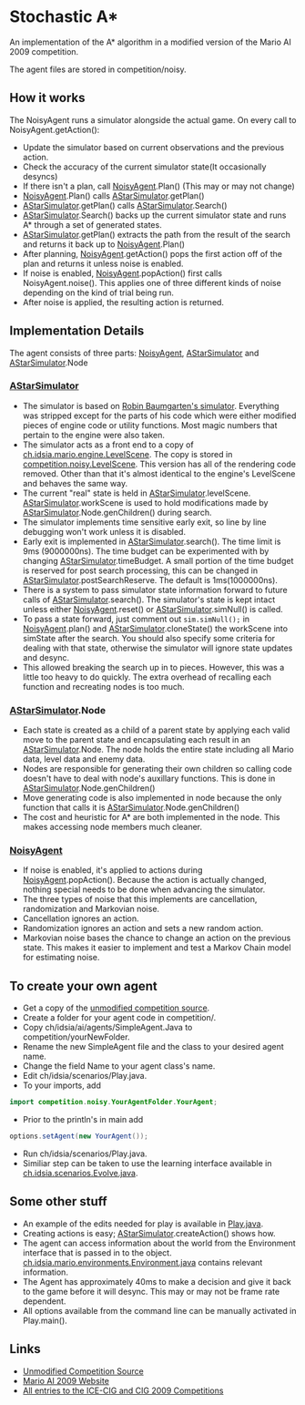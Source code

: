 # Stochastic A*
An implementation of the A* algorithm in a modified version of the Mario AI 2009 competition.

The agent files are stored in competition/noisy.

## How it works
The NoisyAgent runs a simulator alongside the actual game.
On every call to NoisyAgent.getAction():
* Update the simulator based on current observations and the previous action.
* Check the accuracy of the current simulator state(It occasionally desyncs)
* If there isn't a plan, call [NoisyAgent](../master/competition/noisy/NoisyAgent.java).Plan() (This may or may not change)
* [NoisyAgent](../master/competition/noisy/NoisyAgent.java).Plan() calls [AStarSimulator](../master/competition/noisy/AStarSimulator.java).getPlan()
* [AStarSimulator](../master/competition/noisy/AStarSimulator.java).getPlan() calls [AStarSimulator](../master/competition/noisy/AStarSimulator.java).Search()
* [AStarSimulator](../master/competition/noisy/AStarSimulator.java).Search() backs up the current simulator state and runs A* through a set of generated states.
* [AStarSimulator](../master/competition/noisy/AStarSimulator.java).getPlan() extracts the path from the result of the search and returns it back up to [NoisyAgent](../master/competition/noisy/NoisyAgent.java).Plan()
* After planning, [NoisyAgent](../master/competition/noisy/NoisyAgent.java).getAction() pops the first action off of the plan and returns it unless noise is enabled.
* If noise is enabled, [NoisyAgent](../master/competition/noisy/NoisyAgent.java).popAction() first calls NoisyAgent.noise(). This applies one of three different kinds of noise depending on the kind of trial being run.
* After noise is applied, the resulting action is returned.

## Implementation Details
The agent consists of three parts: [NoisyAgent](../master/competition/noisy/NoisyAgent.java), [AStarSimulator](../master/competition/noisy/AStarSimulator.java) and [AStarSimulator](../master/competition/noisy/AStarSimulator.java).Node
### [AStarSimulator](../master/competition/noisy/AStarSimulator.java)
* The simulator is based on [Robin Baumgarten's simulator](https://github.com/RobinB/mario-astar-robinbaumgarten). Everything was stripped except for the parts of his code which were either modified pieces of engine code or utility functions. Most magic numbers that pertain to the engine were also taken.
* The simulator acts as a front end to a copy of [ch.idsia.mario.engine.LevelScene](../master/ch/idsia/mario/engine/LevelScene.java). The copy is stored in [competition.noisy.LevelScene](../master/competition/noisy/LevelScene.java). This version has all of the rendering code removed. Other than that it's almost identical to the engine's LevelScene and behaves the same way.
* The current "real" state is held in [AStarSimulator](../master/competition/noisy/AStarSimulator.java).levelScene. [AStarSimulator](../master/competition/noisy/AStarSimulator.java).workScene is used to hold modifications made by [AStarSimulator](../master/competition/noisy/AStarSimulator.java).Node.genChildren() during search. 
* The simulator implements time sensitive early exit, so line by line debugging won't work unless it is disabled.
* Early exit is implemented in [AStarSimulator](../master/competition/noisy/AStarSimulator.java).search(). The time limit is 9ms (9000000ns). The time budget can be experimented with by changing [AStarSimulator](../master/competition/noisy/AStarSimulator.java).timeBudget. A small portion of the time budget is reserved for post search processing, this can be changed in [AStarSimulator](../master/competition/noisy/AStarSimulator.java).postSearchReserve. The default is 1ms(1000000ns). 
* There is a system to pass simulator state information forward to future calls of [AStarSimulator](../master/competition/noisy/AStarSimulator.java).search(). The simulator's state is kept intact unless either [NoisyAgent](../master/competition/noisy/NoisyAgent.java).reset() or [AStarSimulator](../master/competition/noisy/AStarSimulator.java).simNull() is called.
* To pass a state forward, just comment out ``sim.simNull();`` in [NoisyAgent](../master/competition/noisy/NoisyAgent.java).plan() and [AStarSimulator](../master/competition/noisy/AStarSimulator.java).cloneState() the workScene into simState after the search. You should also specify some criteria for dealing with that state, otherwise the simulator will ignore state updates and desync.
* This allowed breaking the search up in to pieces. However, this was a little too heavy to do quickly. The extra overhead of recalling each function and recreating nodes is too much.

### [AStarSimulator](../master/competition/noisy/AStarSimulator.java).Node
* Each state is created as a child of a parent state by applying each valid move to the parent state and encapsulating each result in an [AStarSimulator](../master/competition/noisy/AStarSimulator.java).Node. The node holds the entire state including all Mario data, level data and enemy data.
* Nodes are responsible for generating their own children so calling code doesn't have to deal with node's auxillary functions. This is done in [AStarSimulator](../master/competition/noisy/AStarSimulator.java).Node.genChildren()
* Move generating code is also implemented in node because the only function that calls it is [AStarSimulator](../master/competition/noisy/AStarSimulator.java).Node.genChildren()
* The cost and heuristic for A* are both implemented in the node. This makes accessing node members much cleaner.

### [NoisyAgent](../master/competition/noisy/NoisyAgent.java)
* If noise is enabled, it's applied to actions during [NoisyAgent](../master/competition/noisy/NoisyAgent.java).popAction(). Because the action is actually changed, nothing special needs to be done when advancing the simulator.
* The three types of noise that this implements are cancellation, randomization and Markovian noise.
* Cancellation ignores an action.
* Randomization ignores an action and sets a new random action.
* Markovian noise bases the chance to change an action on the previous state. This makes it easier to implement and test a Markov Chain model for estimating noise.

## To create your own agent
* Get a copy of the [unmodified competition source](http://julian.togelius.com/mariocompetition2009/marioai.zip).
* Create a folder for your agent code in competition/.
* Copy ch/idsia/ai/agents/SimpleAgent.Java to competition/yourNewFolder.
* Rename the new SimpleAgent file and the class to your desired agent name.
* Change the field Name to your agent class's name.
* Edit ch/idsia/scenarios/Play.java.
* To your imports, add
``` java
import competition.noisy.YourAgentFolder.YourAgent;
```
* Prior to the println's in main add
``` java
options.setAgent(new YourAgent());
```
* Run ch/idsia/scenarios/Play.java.
* Similiar step can be taken to use the learning interface available in [ch.idsia.scenarios.Evolve.java](../master/ch/idsia/scenarios/Evolve/java).

## Some other stuff
* An example of the edits needed for play is available in [Play.java](../master/ch/idsia/scenarios/Play.java).
* Creating actions is easy; [AStarSimulator](../master/competition/noisy/AStarSimulator.java).createAction() shows how.
* The agent can access information about the world from the Environment interface that is passed in to the object. [ch.idsia.mario.environments.Environment.java](../master/ch/idsia/mario/environments/Environment.java) contains relevant information.
* The Agent has approximately 40ms to make a decision and give it back to the game before it will desync. This may or may not be frame rate dependent.
* All options available from the command line can be manually activated in Play.main().


## Links
* [Unmodified Competition Source](http://julian.togelius.com/mariocompetition2009/marioai.zip)
* [Mario AI 2009 Website](http://julian.togelius.com/mariocompetition2009/)
* [All entries to the ICE-CIG and CIG 2009 Competitions](http://julian.togelius.com/mariocompetition2009/marioaiwithentrants.zip)
